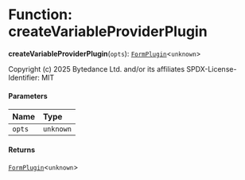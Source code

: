 # Function: createVariableProviderPlugin

**createVariableProviderPlugin**(`opts`): [`FormPlugin`](/auto-docs/fixed-layout-editor/classes/FormPlugin.md)<`unknown`>

Copyright (c) 2025 Bytedance Ltd. and/or its affiliates
SPDX-License-Identifier: MIT

#### Parameters

| Name | Type |
| :------ | :------ |
| `opts` | `unknown` |

#### Returns

[`FormPlugin`](/auto-docs/fixed-layout-editor/classes/FormPlugin.md)<`unknown`>

